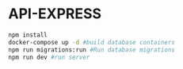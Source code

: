 # API-EXPRESS

```bash
npm install
docker-compose up -d #build database containers
npm run migrations:run #Run database migrations
npm run dev #run server
```
